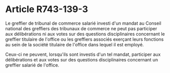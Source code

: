 # Article R743-139-3

Le greffier de tribunal de commerce salarié investi d'un mandat au Conseil national des greffiers des tribunaux de commerce ne peut pas participer aux délibérations ni aux votes sur des questions disciplinaires concernant le greffier titulaire de l'office ou les greffiers associés exerçant leurs fonctions au sein de la société titulaire de l'office dans lequel il est employé.

Ceux-ci ne peuvent, lorsqu'ils sont investis d'un tel mandat, participer aux délibérations et aux votes sur des questions disciplinaires concernant un greffier salarié de l'office.
